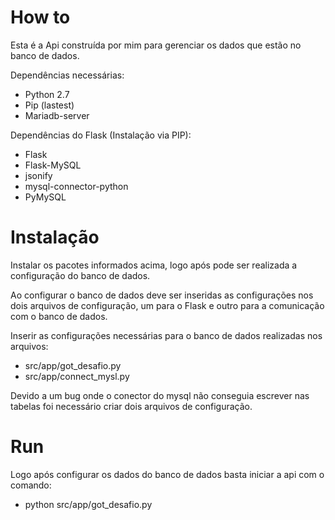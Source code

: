 # How to

Esta é a Api construída por mim para gerenciar os dados que estão no banco de dados.

Dependências necessárias:

* Python 2.7
* Pip (lastest)
* Mariadb-server

Dependências do Flask (Instalação via PIP):

* Flask
* Flask-MySQL
* jsonify
* mysql-connector-python
* PyMySQL

# Instalação

Instalar os pacotes informados acima, logo após pode ser realizada a configuração do banco de dados.

Ao configurar o banco de dados deve ser inseridas as configurações nos dois arquivos de configuração, um para o Flask e outro para a comunicação com o banco de dados. 

Inserir as configurações necessárias para o banco de dados realizadas nos arquivos:

* src/app/got_desafio.py
* src/app/connect_mysl.py

Devido a um bug onde o conector do mysql não conseguia escrever nas tabelas foi necessário criar dois arquivos de configuração.

# Run

Logo após configurar os dados do banco de dados basta iniciar a api com o comando:

* python src/app/got_desafio.py
